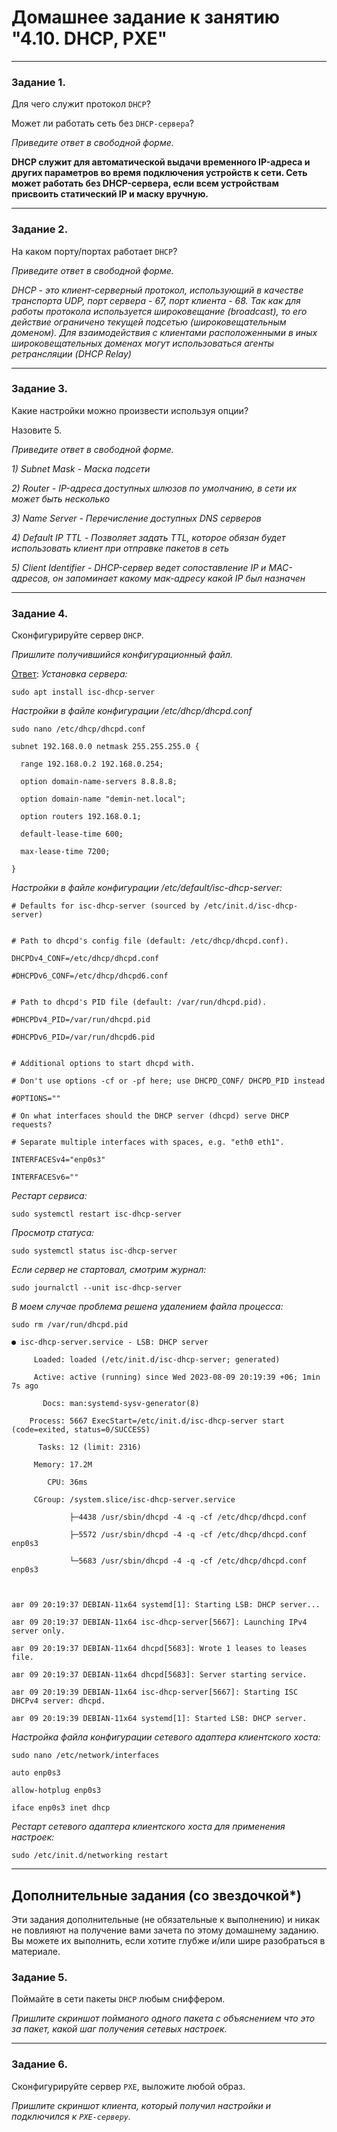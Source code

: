 # Домашнее задание к занятию "4.10. DHCP, PXE"

---

### Задание 1. 

Для чего служит протокол `DHCP`? 

Может ли работать сеть без `DHCP-сервера`?

*Приведите ответ в свободной форме.*


**DHCP служит для автоматической выдачи временного IP-адреса и других параметров во время подключения устройств к сети. Сеть может работать без DHCP-сервера, если всем устройствам присвоить статический IP  и маску вручную.**

---

### Задание 2. 

На каком порту/портах работает `DHCP`? 

*Приведите ответ в свободной форме.*

*DHCP - это клиент-серверный протокол, использующий в качестве транспорта UDP, порт сервера - 67, порт клиента - 68. Так как для работы протокола используется широковещание (broadcast), то его действие ограничено текущей подсетью (широковещательным доменом). Для взаимодействия с клиентами расположенными в иных широковещательных доменах могут использоваться агенты ретрансляции (DHCP Relay)*

---

### Задание 3. 

Какие настройки можно произвести используя опции? 

Назовите 5.

*Приведите ответ в свободной форме.*

*1) Subnet Mask - Маска подсети*

*2) Router - IP-адреса доступных шлюзов по умолчанию, в сети их может быть несколько*

*3) Name Server - Перечисление доступных DNS серверов*

*4) Default IP TTL  - Позволяет задать TTL, которое обязан будет использовать клиент при отправке пакетов в сеть*

*5) Client Identifier - DHCP-сервер ведет сопоставление IP и MAC-адресов, он запоминает какому мак-адресу какой IP был назначен*


---

### Задание 4. 

Сконфигурируйте сервер `DHCP`.

*Пришлите получившийся конфигурационный файл.*

<ins>Ответ</ins>:
*Установка сервера:*
```
sudo apt install isc-dhcp-server 
```
*Настройки в файле конфигурации /etc/dhcp/dhcpd.conf*
```
sudo nano /etc/dhcp/dhcpd.conf
```
```
subnet 192.168.0.0 netmask 255.255.255.0 {

  range 192.168.0.2 192.168.0.254;

  option domain-name-servers 8.8.8.8;

  option domain-name "demin-net.local";

  option routers 192.168.0.1;

  default-lease-time 600;

  max-lease-time 7200;

}
```
*Настройки в файле конфигурации /etc/default/isc-dhcp-server:*
```
# Defaults for isc-dhcp-server (sourced by /etc/init.d/isc-dhcp-server)


# Path to dhcpd's config file (default: /etc/dhcp/dhcpd.conf).

DHCPDv4_CONF=/etc/dhcp/dhcpd.conf

#DHCPDv6_CONF=/etc/dhcp/dhcpd6.conf


# Path to dhcpd's PID file (default: /var/run/dhcpd.pid).

#DHCPDv4_PID=/var/run/dhcpd.pid

#DHCPDv6_PID=/var/run/dhcpd6.pid


# Additional options to start dhcpd with.

# Don't use options -cf or -pf here; use DHCPD_CONF/ DHCPD_PID instead

#OPTIONS=""

# On what interfaces should the DHCP server (dhcpd) serve DHCP requests?

# Separate multiple interfaces with spaces, e.g. "eth0 eth1".

INTERFACESv4="enp0s3"

INTERFACESv6=""
```
*Рестарт сервиса:*
```
sudo systemctl restart isc-dhcp-server
```
*Просмотр статуса:*
```
sudo systemctl status isc-dhcp-server
```
*Если сервер не стартовал, смотрим журнал:*
```
sudo journalctl --unit isc-dhcp-server
```
*В моем случае проблема решена удалением файла процесса:*
```
sudo rm /var/run/dhcpd.pid
```
```
● isc-dhcp-server.service - LSB: DHCP server

     Loaded: loaded (/etc/init.d/isc-dhcp-server; generated)

     Active: active (running) since Wed 2023-08-09 20:19:39 +06; 1min 7s ago

       Docs: man:systemd-sysv-generator(8)

    Process: 5667 ExecStart=/etc/init.d/isc-dhcp-server start (code=exited, status=0/SUCCESS)

      Tasks: 12 (limit: 2316)

     Memory: 17.2M

        CPU: 36ms

     CGroup: /system.slice/isc-dhcp-server.service

             ├─4438 /usr/sbin/dhcpd -4 -q -cf /etc/dhcp/dhcpd.conf

             ├─5572 /usr/sbin/dhcpd -4 -q -cf /etc/dhcp/dhcpd.conf enp0s3

             └─5683 /usr/sbin/dhcpd -4 -q -cf /etc/dhcp/dhcpd.conf enp0s3



авг 09 20:19:37 DEBIAN-11x64 systemd[1]: Starting LSB: DHCP server...

авг 09 20:19:37 DEBIAN-11x64 isc-dhcp-server[5667]: Launching IPv4 server only.

авг 09 20:19:37 DEBIAN-11x64 dhcpd[5683]: Wrote 1 leases to leases file.

авг 09 20:19:37 DEBIAN-11x64 dhcpd[5683]: Server starting service.

авг 09 20:19:39 DEBIAN-11x64 isc-dhcp-server[5667]: Starting ISC DHCPv4 server: dhcpd.

авг 09 20:19:39 DEBIAN-11x64 systemd[1]: Started LSB: DHCP server.

```
*Настройка файла конфигурации сетевого адаптера клиентского хоста:*
```
sudo nano /etc/network/interfaces
```
```
auto enp0s3

allow-hotplug enp0s3

iface enp0s3 inet dhcp
```
*Рестарт сетевого адаптера клиентского хоста для применения настроек:*
```
sudo /etc/init.d/networking restart
```
---

## Дополнительные задания (со звездочкой*)
Эти задания дополнительные (не обязательные к выполнению) и никак не повлияют на получение вами зачета по этому домашнему заданию. Вы можете их выполнить, если хотите глубже и/или шире разобраться в материале.



### Задание 5. 

Поймайте в сети пакеты `DHCP` любым сниффером. 

*Пришлите скриншот пойманого одного пакета с объяснением что это за пакет, какой шаг получения сетевых настроек.*

---

### Задание 6. 

Сконфигурируйте сервер `PXE`, выложите любой образ. 

*Пришлите скриншот клиента, который получил настройки и подключился к `PXE-серверу`.*

